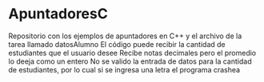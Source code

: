 # ApuntadoresC
Repositorio con los ejemplos de apuntadores en C++ y el archivo de la tarea llamado datosAlumno
El código puede recibir la cantidad de estudiantes que el usuario desee
Recibe notas decimales pero el promedio lo deeja como un entero
No se valido la entrada de datos para la cantidad de estudiantes, por lo cual si se ingresa una letra el programa crashea
